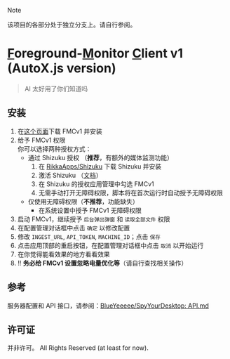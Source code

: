 > [!NOTE]
> 该项目的各部分处于独立分支上。请自行参阅。

# <ins>F</ins>oreground-<ins>M</ins>onitor <ins>C</ins>lient v1 (AutoX.js version)

> AI 太好用了你们知道吗

<!--
## 特性

当前，FMCv1 支持以下特性：
> [!CAUTION]
> TODO
-->

## 安装

1. 在[这个页面](https://github.com/RewLight/foreground-monitor/releases)下载 FMCv1 并安装
2. 给予 FMCv1 权限  
   你可以选择两种授权方式：  
   - 通过 Shizuku 授权 （**推荐**，有额外的媒体监测功能）
     1. 在 [RikkaApps/Shizuku](https://github.com/RikkaApps/Shizuku/releases) 下载 Shizuku 并安装
     2. 激活 Shizuku （[文档](https://shizuku.rikka.app/zh-hans/guide/setup/)）
     3. 在 Shizuku 的授权应用管理中勾选 FMCv1
     4. 无需手动打开无障碍权限，脚本将在首次运行时自动授予无障碍权限
   - 仅使用无障碍权限（**不推荐**，功能缺失）
     - 在系统设置中授予 FMCv1 无障碍权限
5. 启动 FMCv1，继续授予 `后台弹出弹窗` 和 `读取全部文件` 权限
6. 在配置管理对话框中点击 `确定` 以修改配置
7. 修改 `INGEST_URL`, `API_TOKEN`, `MACHINE_ID`；点击 `保存`
8. 点击应用顶部的重启按钮，在配置管理对话框中点击 `取消` 以开始运行
9. 在你觉得能看效果的地方看看效果
10. !! **务必给 FMCv1 设置忽略电量优化等**（请自行查找相关操作）

## 参考
服务器配置和 API 接口，请参阅：[BlueYeeeee/SpyYourDesktop: API.md](https://github.com/BlueYeeeee/SpyYourDesktop/blob/main/Web(new)/API.md)

## 许可证
并非许可。 All Rights Reserved (at least for now).
